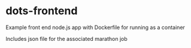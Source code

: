 # dots-frontend

Example front end node.js app with Dockerfile for running as a container

Includes json file for the associated marathon job
